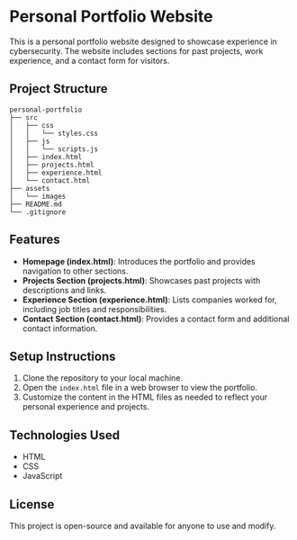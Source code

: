 # Personal Portfolio Website

This is a personal portfolio website designed to showcase experience in cybersecurity. The website includes sections for past projects, work experience, and a contact form for visitors.

## Project Structure

```
personal-portfolio
├── src
│   ├── css
│   │   └── styles.css
│   ├── js
│   │   └── scripts.js
│   ├── index.html
│   ├── projects.html
│   ├── experience.html
│   └── contact.html
├── assets
│   └── images
├── README.md
└── .gitignore
```

## Features

- **Homepage (index.html)**: Introduces the portfolio and provides navigation to other sections.
- **Projects Section (projects.html)**: Showcases past projects with descriptions and links.
- **Experience Section (experience.html)**: Lists companies worked for, including job titles and responsibilities.
- **Contact Section (contact.html)**: Provides a contact form and additional contact information.

## Setup Instructions

1. Clone the repository to your local machine.
2. Open the `index.html` file in a web browser to view the portfolio.
3. Customize the content in the HTML files as needed to reflect your personal experience and projects.

## Technologies Used

- HTML
- CSS
- JavaScript

## License

This project is open-source and available for anyone to use and modify.